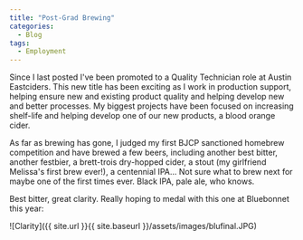 ```yaml
---
title: "Post-Grad Brewing"
categories:
  - Blog
tags:
  - Employment
---
```


Since I last posted I've been promoted to a Quality Technician role at Austin Eastciders. This new title has been exciting as I work in production support, helping ensure new and existing product quality and helping develop new and better processes. My biggest projects have been focused on increasing shelf-life and helping develop one of our new products, a blood orange cider.

As far as brewing has gone, I judged my first BJCP sanctioned homebrew competition and have brewed a few beers, including another best bitter, another festbier, a brett-trois dry-hopped cider, a stout (my girlfriend Melissa's first brew ever!), a centennial IPA... Not sure what to brew next for maybe one of the first times ever. Black IPA, pale ale, who knows.

Best bitter, great clarity. Really hoping to medal with this one at Bluebonnet this year:

![Clarity]({{ site.url }}{{ site.baseurl }}/assets/images/blufinal.JPG)